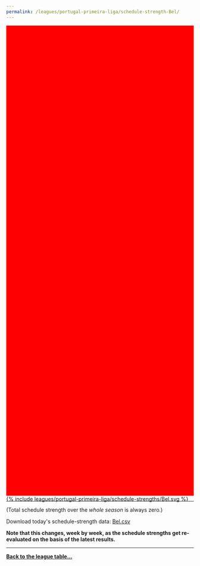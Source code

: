 ```yaml
---
permalink: /leagues/portugal-primeira-liga/schedule-strength-Bel/
---
```


<style>
.svg-wrap {
    background-color:red;
    height:0;
    padding-top:250%; /* 350px/550px */
    position: relative;
}

svg {
    background-color: white;
    height: 100%;
    display:block;
    width: 100%;
    position: absolute;
    top:0;
    left:0;
}
</style>


<div class="svg-wrap">
{% include leagues/portugal-primeira-liga/schedule-strengths/Bel.svg %}
</div>

-----

(Total schedule strength over the *whole season* is always zero.)


Download today's schedule-strength data: [Bel.csv](/assets/leagues/portugal-primeira-liga/2021/schedule-strengths/Bel.csv)

**Note that this changes, week by week, as the schedule strengths get re-evaluated on the
basis of the latest results.**

-----

[**Back to the league table...**](/leagues/portugal-primeira-liga)


